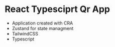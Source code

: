 # React Typesciprt Qr App
- Application created with CRA
- Zustand for state managment
- TailwindCSS
- Typescript